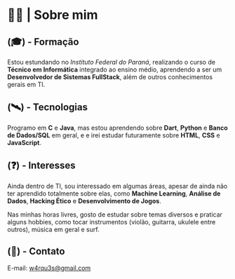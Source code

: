 # 👨‍💻 | Sobre mim

## (🎓) - Formação

Estou estundando no *Instituto Federal do Paraná*, realizando o curso de **Técnico em Informática** integrado ao ensino médio, aprendendo a ser um **Desenvolvedor de Sistemas FullStack**, além de outros conhecimentos gerais em TI.

## (🛰) - Tecnologias

Programo em **C** e **Java**, mas estou aprendendo sobre **Dart**, **Python** e **Banco de Dados/SQL** em geral, e  e irei estudar futuramente sobre **HTML**, **CSS** e **JavaScript**.

## (❓) - Interesses

Ainda dentro de TI, sou interessado em algumas áreas, apesar de ainda não ter aprendido totalmente sobre elas, como **Machine Learning**, **Análise de Dados**, **Hacking Ético** e **Desenvolvimento de Jogos**.

Nas minhas horas livres, gosto de estudar sobre temas diversos e praticar alguns hobbies, como tocar instrumentos (violão, guitarra, ukulele entre outros), música em geral e surf.  

## (📮) - Contato

E-mail: w4rqu3s@gmail.com
